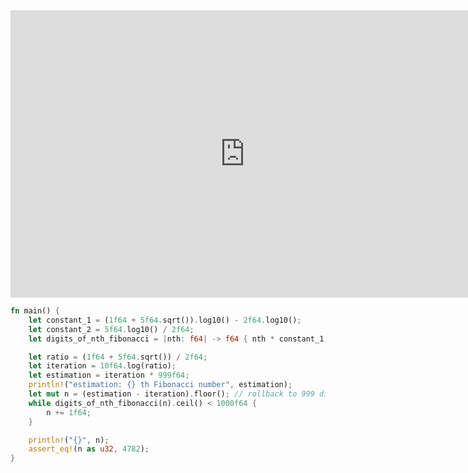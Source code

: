 <html><iframe src="https://docs.google.com/presentation/d/e/2PACX-1vR2gB5wBnYUkJZkOlkIoW89riXWHCkPTJN8RpNy0UlUyG1XBAa4z9Pa8WTN9pYL1MWrnijESPRqd77h/embed?start=false&loop=false&delayms=60000" frameborder="0" width="750" height="460" allowfullscreen="true" mozallowfullscreen="true" webkitallowfullscreen="true"></iframe></html>


```rust
fn main() {
    let constant_1 = (1f64 + 5f64.sqrt()).log10() - 2f64.log10();
    let constant_2 = 5f64.log10() / 2f64;
    let digits_of_nth_fibonacci = |nth: f64| -> f64 { nth * constant_1 - constant_2 };

    let ratio = (1f64 + 5f64.sqrt()) / 2f64;
    let iteration = 10f64.log(ratio);
    let estimation = iteration * 999f64;
    println!("estimation: {} th Fibonacci number", estimation);
    let mut n = (estimation - iteration).floor(); // rollback to 999 digits
    while digits_of_nth_fibonacci(n).ceil() < 1000f64 {
        n += 1f64;
    }

    println!("{}", n);
    assert_eq!(n as u32, 4782);
}
```
